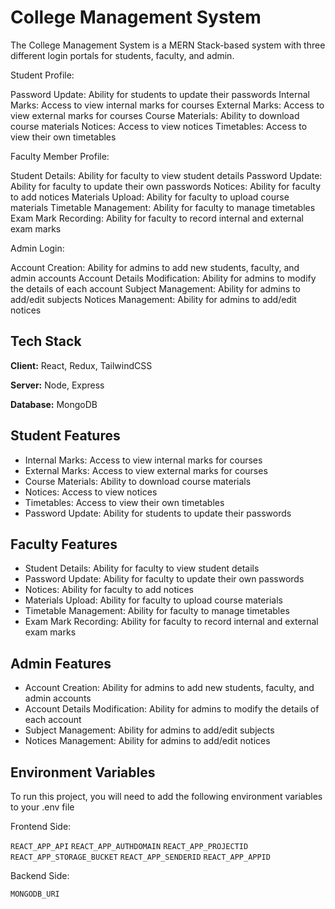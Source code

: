 
# College Management System

The College Management System is a MERN Stack-based system with three different login portals for students, faculty, and admin.

Student Profile:

Password Update: Ability for students to update their passwords
Internal Marks: Access to view internal marks for courses
External Marks: Access to view external marks for courses
Course Materials: Ability to download course materials
Notices: Access to view notices
Timetables: Access to view their own timetables

Faculty Member Profile:

Student Details: Ability for faculty to view student details
Password Update: Ability for faculty to update their own passwords
Notices: Ability for faculty to add notices
Materials Upload: Ability for faculty to upload course materials
Timetable Management: Ability for faculty to manage timetables
Exam Mark Recording: Ability for faculty to record internal and external exam marks

Admin Login:

Account Creation: Ability for admins to add new students, faculty, and admin accounts
Account Details Modification: Ability for admins to modify the details of each account
Subject Management: Ability for admins to add/edit subjects
Notices Management: Ability for admins to add/edit notices

## Tech Stack

**Client:** React, Redux, TailwindCSS

**Server:** Node, Express

**Database:** MongoDB


## Student Features

- Internal Marks: Access to view internal marks for courses
- External Marks: Access to view external marks for courses
- Course Materials: Ability to download course materials
- Notices: Access to view notices
- Timetables: Access to view their own timetables
- Password Update: Ability for students to update their passwords

## Faculty Features

- Student Details: Ability for faculty to view student details
- Password Update: Ability for faculty to update their own passwords
- Notices: Ability for faculty to add notices
- Materials Upload: Ability for faculty to upload course materials
- Timetable Management: Ability for faculty to manage timetables
- Exam Mark Recording: Ability for faculty to record internal and external exam marks

## Admin Features

- Account Creation: Ability for admins to add new students, faculty, and admin accounts
- Account Details Modification: Ability for admins to modify the details of each account
- Subject Management: Ability for admins to add/edit subjects
- Notices Management: Ability for admins to add/edit notices
## Environment Variables

To run this project, you will need to add the following environment variables to your .env file

Frontend Side:

`REACT_APP_API`
`REACT_APP_AUTHDOMAIN`
`REACT_APP_PROJECTID`
`REACT_APP_STORAGE_BUCKET`
`REACT_APP_SENDERID`
`REACT_APP_APPID`

Backend Side: 

`MONGODB_URI`

